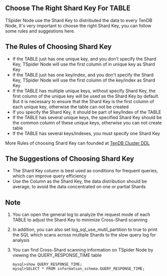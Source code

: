 ## Choose The Right Shard Key For TABLE
TSpider Node use the Shard Key to distributed the data to every TenDB Node, It's very important to choose the right Shard Key, you can follow some rules and suggestions here.

## The Rules of Choosing Shard Key
+ If the TABLE just has one unique key, and you don't specify the Shard Key, TSpider Node will use the first column of in unique key as Shard Key
+ If the TABLE just has one key/index, and you don't specify the Shard Key, TSpider Node will use the first column of the key/index as Shard Key
+ If the TABLE has multiple unique keys, without specify Shard Key, the first column of the unique key will be used as the Shard Key by default. But it is necessary to ensure that the Shard Key is the first column of each unique key, otherwise the table can not be created
+ If you specify the Shard Key, it should be part of key/Index of the TABLE
+ If the TABLE has several unique keys, the specified Shard Key should be the common column of these unique keys, otherwise you can not create table
+ If the TABLE has several keys/indexes, you must specify one Shard Key

More Rules of choosing Shard Key can founded at [TenDB Cluster DDL](../re-book/ddl-syntax-en.md) 

## The Suggestions of Choosing Shard Key
+  The Shard Key column is best used as conditions for frequent queries, which can improve query efficiency
+  Use the Column as the Shard Key, the data distribution should be average, to avoid the data concentrated on one or partial Shards

## Note
1. You can open the general log to analyze the request mode of each TABLE to adjust the Shard Key to minimize Cross-Shard scanning
2. In addition, you can also set log_sql_use_mutil_partition to true to print the SQL which scans across multiple Shards to the slow query log for analysis
3. You can find Cross-Shard scanning information on TSpider Node by viewing the QUERY_RESPONSE_TIME table

	```
	mysql>show QUERY_RESPONSE_TIME; 
	mysql>SELECT * FROM information_schema.QUERY_RESPONSE_TIME;
	```
